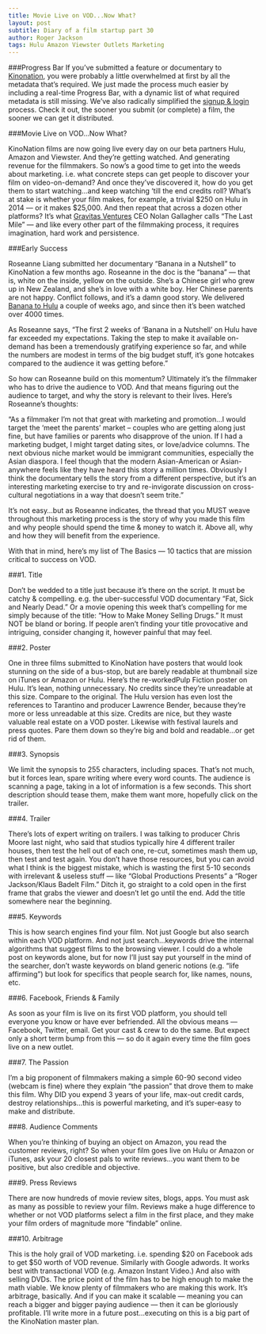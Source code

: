 ```yaml
---
title: Movie Live on VOD...Now What?
layout: post
subtitle: Diary of a film startup part 30
author: Roger Jackson
tags: Hulu Amazon Viewster Outlets Marketing
---
```

###Progress Bar
If you’ve submitted a feature or documentary to [Kinonation](http://kinonation.com/ "Kinonation website"), you were probably a little overwhelmed at first by all the metadata that’s required. We just made the process much easier by including a real-time Progress Bar, with a dynamic list of what required metadata is still missing.  We’ve also radically simplified the [signup & login](http://beta.kinonation.com/user/register) process. Check it out, the sooner you submit (or complete) a film, the sooner we can get it distributed.

###Movie Live on VOD…Now What?

KinoNation films are now going live every day on our beta partners Hulu, Amazon and Viewster. And they’re getting watched. And generating revenue for the filmmakers. So now’s a good time to get into the weeds about marketing. i.e. what concrete steps can get people to discover your film on video-on-demand? And once they’ve discovered it, how do you get them to start watching…and keep watching ‘till the end credits roll? What’s at stake is whether your film makes, for example, a trivial $250 on Hulu in 2014 — or it makes $25,000. And then repeat that across a dozen other platforms? It’s what <a href="http://www.gravitasventures.com/">Gravitas Ventures</a> CEO Nolan Gallagher calls “The Last Mile” — and like every other part of the filmmaking process, it requires imagination, hard work and persistence.

###Early Success

Roseanne Liang submitted her documentary “Banana in a Nutshell” to KinoNation a few months ago. Roseanne in the doc is the “banana” — that is, white on the inside, yellow on the outside. She’s a Chinese girl who grew up in New Zealand, and she’s in love with a white boy. Her Chinese parents are not happy. Conflict follows, and it’s a damn good story. We delivered <a href="http://www.hulu.com/search?q=Banana+in+a+Nutshell">Banana to Hulu</a> a couple of weeks ago, and since then it’s been watched over 4000 times.

As Roseanne says, “The first 2 weeks of ‘Banana in a Nutshell’ on Hulu have far exceeded my expectations. Taking the step to make it available on-demand has been a tremendously gratifying experience so far, and while the numbers are modest in terms of the big budget stuff, it’s gone hotcakes compared to the audience it was getting before.”

So how can Roseanne build on this momentum? Ultimately it’s the filmmaker who has to drive the audience to VOD. And that means figuring out the audience to target, and why the story is relevant to their lives. Here’s Roseanne’s thoughts:

“As a filmmaker I’m not that great with marketing and promotion…I would target the ‘meet the parents’ market – couples who are getting along just fine, but have families or parents who disapprove of the union. If I had a marketing budget, I might target dating sites, or love/advice columns. The next obvious niche market would be immigrant communities, especially the Asian diaspora. I feel though that the modern Asian-American or Asian-anywhere feels like they have heard this story a million times. Obviously I think the documentary tells the story from a different perspective, but it’s an interesting marketing exercise to try and re-invigorate discussion on cross-cultural negotiations in a way that doesn’t seem trite.”

It’s not easy…but as Roseanne indicates, the thread that you MUST weave throughout this marketing process is the story of why you made this film and why people should spend the time & money to watch it. Above all, why and how they will benefit from the experience.

With that in mind, here’s my list of The Basics — 10 tactics that are mission critical to success on VOD.

###1. Title

Don’t be wedded to a title just because it’s there on the script. It must be catchy & compelling.  e.g. the uber-successful VOD documentary “Fat, Sick and Nearly Dead.”  Or a movie opening this week that’s compelling for me simply because of the title: “How to Make Money Selling Drugs.” It must NOT be bland or boring. If people aren’t finding your title provocative and intriguing, consider changing it, however painful that may feel.

###2. Poster

One in three films submitted to KinoNation have posters that would look stunning on the side of a bus-stop, but are barely readable at thumbnail size on iTunes or Amazon or Hulu. Here’s the re-workedPulp Fiction poster on Hulu. It’s lean, nothing unnecessary. No credits since they’re unreadable at this size. Compare to the original. The Hulu version has even lost the references to Tarantino and producer Lawrence Bender, because they’re more or less unreadable at this size. Credits are nice, but they waste valuable real estate on a VOD poster. Likewise with festival laurels and press quotes. Pare them down so they’re big and bold and readable…or get rid of them.

###3. Synopsis

We limit the synopsis to 255 characters, including spaces. That’s not much, but it forces lean, spare writing where every word counts. The audience is scanning a page, taking in a lot of information is a few seconds. This short description should tease them, make them want more, hopefully click on the trailer.

###4. Trailer

There’s lots of expert writing on trailers. I was talking to producer Chris Moore last night, who said that studios typically hire 4 different trailer houses, then test the hell out of each one, re-cut, sometimes mash them up, then test and test again. You don’t have those resources, but you can avoid what I think is the biggest mistake, which is wasting the first 5-10 seconds with irrelevant & useless stuff — like “Global Productions Presents” a “Roger Jackson/Klaus Badelt Film.”  Ditch it, go straight to a cold open in the first frame that grabs the viewer and doesn’t let go until the end. Add the title somewhere near the beginning.

###5. Keywords

This is how search engines find your film. Not just Google but also search within each VOD platform. And not just search…keywords drive the internal algorithms that suggest films to the browsing viewer. I could do a whole post on keywords alone, but for now I’ll just say put yourself in the mind of the searcher, don’t waste keywords on bland generic notions (e.g. “life affirming”) but look for specifics that people search for, like names, nouns, etc.

###6. Facebook, Friends & Family

As soon as your film is live on its first VOD platform, you should tell everyone you know or have ever befriended. All the obvious means — Facebook, Twitter, email. Get your cast & crew to do the same. But expect only a short term bump from this — so do it again every time the film goes live on a new outlet.

###7. The Passion

I’m a big proponent of filmmakers making a simple 60-90 second video (webcam is fine) where they explain “the passion” that drove them to make this film. Why DID you expend 3 years of your life, max-out credit cards, destroy relationships…this is powerful marketing, and it’s super-easy to make and distribute.

###8. Audience Comments

When you’re thinking of buying an object on Amazon, you read the customer reviews, right? So when your film goes live on Hulu or Amazon or iTunes, ask your 20 closest pals to write reviews…you want them to be positive, but also credible and objective.

###9. Press Reviews

There are now hundreds of movie review sites, blogs, apps. You must ask as many as possible to review your film. Reviews make a huge difference to whether or not VOD platforms select a film in the first place, and they make your film orders of magnitude more “findable” online.

###10. Arbitrage

This is the holy grail of VOD marketing. i.e. spending $20 on Facebook ads to get $50 worth of VOD revenue. Similarly with Google adwords. It works best with transactional VOD (e.g. Amazon Instant Video.) And also with selling DVDs. The price point of the film has to be high enough to make the math viable. We know plenty of filmmakers who are making this work. It’s arbitrage, basically. And if you can make it scalable — meaning you can reach a bigger and bigger paying audience — then it can be gloriously profitable. I’ll write more in a future post…executing on this is a big part of the KinoNation master plan.
